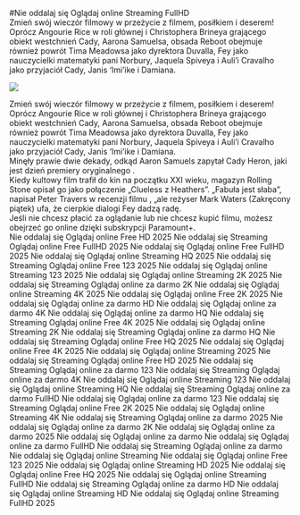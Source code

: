 #Nie oddalaj się Oglądaj online Streaming FullHD  
Zmień swój wieczór filmowy w przeżycie z filmem, posiłkiem i deserem! Oprócz Angourie Rice w roli głównej i Christophera Brineya grającego obiekt westchnień Cady, Aarona Samuelsa, obsada Reboot  obejmuje również powrót Tima Meadowsa jako dyrektora Duvalla, Fey jako nauczycielki matematyki pani Norbury, Jaquela Spiveya i Auli’i Cravalho jako przyjaciół Cady, Janis ‘Imi’ike i Damiana.  
  
[![](https://i.imgur.com/qSNzIqt.png)](https://movie.rssnews.media/qYYUUYHxA.php)  
  
Zmień swój wieczór filmowy w przeżycie z filmem, posiłkiem i deserem! Oprócz Angourie Rice w roli głównej i Christophera Brineya grającego obiekt westchnień Cady, Aarona Samuelsa, obsada Reboot  obejmuje również powrót Tima Meadowsa jako dyrektora Duvalla, Fey jako nauczycielki matematyki pani Norbury, Jaquela Spiveya i Auli’i Cravalho jako przyjaciół Cady, Janis ‘Imi’ike i Damiana.  
Minęły prawie dwie dekady, odkąd Aaron Samuels zapytał Cady Heron, jaki jest dzień premiery oryginalnego .  
Kiedy kultowy film trafił do kin na początku XXI wieku, magazyn Rolling Stone opisał go jako połączenie „Clueless z Heathers”. „Fabuła jest słaba”, napisał Peter Travers w recenzji filmu , „ale reżyser Mark Waters (Zakręcony piątek) ufa, że ​​cierpkie dialogi Fey dadzą radę.  
Jeśli nie chcesz płacić za oglądanie  lub nie chcesz kupić filmu, możesz obejrzeć go online dzięki subskrypcji Paramount+.  
Nie oddalaj się Oglądaj online Free HD 2025
Nie oddalaj się Streaming Oglądaj online Free FullHD 2025
Nie oddalaj się Oglądaj online Free FullHD 2025
Nie oddalaj się Oglądaj online Streaming HQ 2025
Nie oddalaj się Streaming Oglądaj online Free 123 2025
Nie oddalaj się Oglądaj online Streaming 123 2025
Nie oddalaj się Oglądaj online Streaming 2K 2025
Nie oddalaj się Streaming Oglądaj online za darmo 2K
Nie oddalaj się Oglądaj online Streaming 4K 2025
Nie oddalaj się Oglądaj online Free 2K 2025
Nie oddalaj się Oglądaj online za darmo HD
Nie oddalaj się Oglądaj online za darmo 4K
Nie oddalaj się Oglądaj online za darmo HQ
Nie oddalaj się Streaming Oglądaj online Free 4K 2025
Nie oddalaj się Oglądaj online Streaming 2K
Nie oddalaj się Streaming Oglądaj online za darmo HQ
Nie oddalaj się Streaming Oglądaj online Free HQ 2025
Nie oddalaj się Oglądaj online Free 4K 2025
Nie oddalaj się Oglądaj online Streaming 2025
Nie oddalaj się Streaming Oglądaj online Free HD 2025
Nie oddalaj się Streaming Oglądaj online za darmo 123
Nie oddalaj się Streaming Oglądaj online za darmo 4K
Nie oddalaj się Oglądaj online Streaming 123
Nie oddalaj się Oglądaj online Streaming HQ
Nie oddalaj się Streaming Oglądaj online za darmo FullHD
Nie oddalaj się Oglądaj online za darmo 123
Nie oddalaj się Streaming Oglądaj online Free 2K 2025
Nie oddalaj się Oglądaj online Streaming 4K
Nie oddalaj się Streaming Oglądaj online za darmo 2025
Nie oddalaj się Oglądaj online za darmo 2K
Nie oddalaj się Oglądaj online za darmo 2025
Nie oddalaj się Oglądaj online za darmo
Nie oddalaj się Oglądaj online za darmo FullHD
Nie oddalaj się Streaming Oglądaj online za darmo
Nie oddalaj się Oglądaj online Streaming
Nie oddalaj się Oglądaj online Free 123 2025
Nie oddalaj się Oglądaj online Streaming HD 2025
Nie oddalaj się Oglądaj online Free HQ 2025
Nie oddalaj się Oglądaj online Streaming FullHD
Nie oddalaj się Streaming Oglądaj online za darmo HD
Nie oddalaj się Oglądaj online Streaming HD
Nie oddalaj się Oglądaj online Streaming FullHD 2025